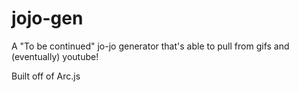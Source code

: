 # jojo-gen
A "To be continued" jo-jo generator that's able to pull from gifs and (eventually) youtube!

Built off of Arc.js
